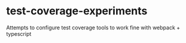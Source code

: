 # test-coverage-experiments
Attempts to configure test coverage tools to work fine with webpack + typescript
